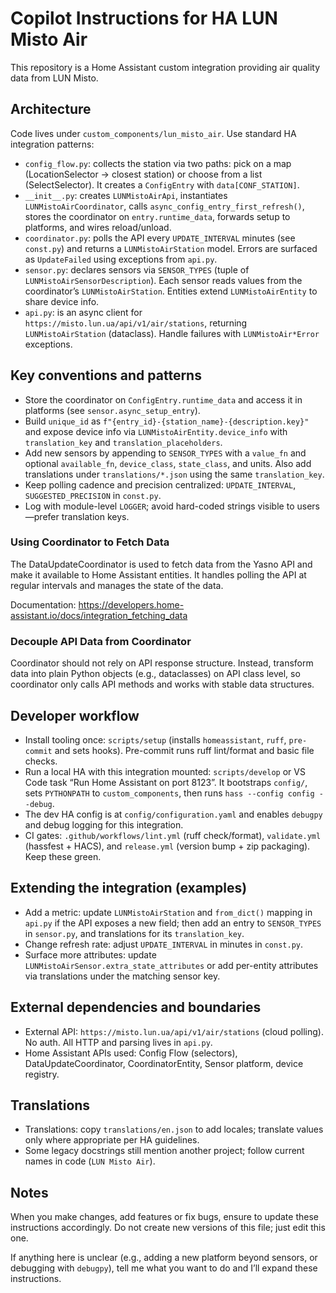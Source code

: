 # Copilot Instructions for HA LUN Misto Air

This repository is a Home Assistant custom integration providing air quality data from LUN Misto.

## Architecture

Code lives under `custom_components/lun_misto_air`. Use standard HA integration patterns:

- `config_flow.py`: collects the station via two paths: pick on a map (LocationSelector -> closest station) or choose from a list (SelectSelector). It creates a `ConfigEntry` with `data[CONF_STATION]`.
- `__init__.py`: creates `LUNMistoAirApi`, instantiates `LUNMistoAirCoordinator`, calls `async_config_entry_first_refresh()`, stores the coordinator on `entry.runtime_data`, forwards setup to platforms, and wires reload/unload.
- `coordinator.py`: polls the API every `UPDATE_INTERVAL` minutes (see `const.py`) and returns a `LUNMistoAirStation` model. Errors are surfaced as `UpdateFailed` using exceptions from `api.py`.
- `sensor.py`: declares sensors via `SENSOR_TYPES` (tuple of `LUNMistoAirSensorDescription`). Each sensor reads values from the coordinator’s `LUNMistoAirStation`. Entities extend `LUNMistoAirEntity` to share device info.
- `api.py`: is an async client for `https://misto.lun.ua/api/v1/air/stations`, returning `LUNMistoAirStation` (dataclass). Handle failures with `LUNMistoAir*Error` exceptions.

## Key conventions and patterns

- Store the coordinator on `ConfigEntry.runtime_data` and access it in platforms (see `sensor.async_setup_entry`).
- Build `unique_id` as `f"{entry_id}-{station_name}-{description.key}"` and expose device info via `LUNMistoAirEntity.device_info` with `translation_key` and `translation_placeholders`.
- Add new sensors by appending to `SENSOR_TYPES` with a `value_fn` and optional `available_fn`, `device_class`, `state_class`, and units. Also add translations under `translations/*.json` using the same `translation_key`.
- Keep polling cadence and precision centralized: `UPDATE_INTERVAL`, `SUGGESTED_PRECISION` in `const.py`.
- Log with module-level `LOGGER`; avoid hard-coded strings visible to users—prefer translation keys.

### Using Coordinator to Fetch Data

The DataUpdateCoordinator is used to fetch data from the Yasno API and make it available to Home Assistant entities. It handles polling the API at regular intervals and manages the state of the data.

Documentation: https://developers.home-assistant.io/docs/integration_fetching_data

### Decouple API Data from Coordinator

Coordinator should not rely on API response structure. Instead, transform data into plain Python objects (e.g., dataclasses) on API class level, so coordinator only calls API methods and works with stable data structures.

## Developer workflow

- Install tooling once: `scripts/setup` (installs `homeassistant`, `ruff`, `pre-commit` and sets hooks). Pre-commit runs ruff lint/format and basic file checks.
- Run a local HA with this integration mounted: `scripts/develop` or VS Code task “Run Home Assistant on port 8123”. It bootstraps `config/`, sets `PYTHONPATH` to `custom_components`, then runs `hass --config config --debug`.
- The dev HA config is at `config/configuration.yaml` and enables `debugpy` and debug logging for this integration.
- CI gates: `.github/workflows/lint.yml` (ruff check/format), `validate.yml` (hassfest + HACS), and `release.yml` (version bump + zip packaging). Keep these green.

## Extending the integration (examples)

- Add a metric: update `LUNMistoAirStation` and `from_dict()` mapping in `api.py` if the API exposes a new field; then add an entry to `SENSOR_TYPES` in `sensor.py`, and translations for its `translation_key`.
- Change refresh rate: adjust `UPDATE_INTERVAL` in minutes in `const.py`.
- Surface more attributes: update `LUNMistoAirSensor.extra_state_attributes` or add per-entity attributes via translations under the matching sensor key.

## External dependencies and boundaries

- External API: `https://misto.lun.ua/api/v1/air/stations` (cloud polling). No auth. All HTTP and parsing lives in `api.py`.
- Home Assistant APIs used: Config Flow (selectors), DataUpdateCoordinator, CoordinatorEntity, Sensor platform, device registry.

## Translations

- Translations: copy `translations/en.json` to add locales; translate values only where appropriate per HA guidelines.
- Some legacy docstrings still mention another project; follow current names in code (`LUN Misto Air`).

## Notes

When you make changes, add features or fix bugs, ensure to update these instructions accordingly. Do not create new versions of this file; just edit this one.

If anything here is unclear (e.g., adding a new platform beyond sensors, or debugging with `debugpy`), tell me what you want to do and I’ll expand these instructions.
